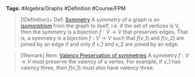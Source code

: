 ---
---

**Tags:** #Algebra/Graphs #Definition #Course/FPM 

 > 
 > \[!Definition\]+ Def: [Symmetry](Symmetry.md)
 > A *symmetry* of a graph is an [isomorphism](Isomorphism.md#isomorphism) from the graph to itself, i.e. if the set of vertices is V, then the symmetry is a bijection $f:V\to V$ that preserves edges. That is, a symmetry is a bijection $f:V\to V$ such that $f(v\_{1})$ and $f(v\_{2})$ are joined by an edge if and only if $v\_{1}$ and $v\_{2}$ are joined by an edge.

 > 
 > \[!Remark\] Rem: [Valency Preservation of symmetries](Symmetry.md)
 > A symmetry $f:V\to V$ must preserve the valency of a vertex. For example, if $v\_{1}$ has valency three, then $f(v\_{1})$ must also have valency three.
